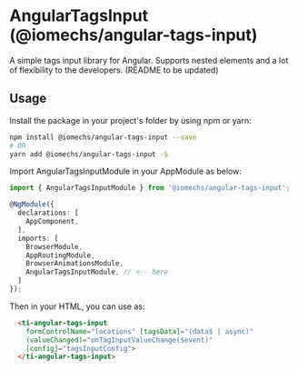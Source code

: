 # AngularTagsInput (@iomechs/angular-tags-input)

A simple tags input library for Angular. Supports nested elements and a lot of flexibility to the developers. (README to be updated)

## Usage

Install the package in your project's folder by using npm or yarn:
```bash
npm install @iomechs/angular-tags-input --save
# OR
yarn add @iomechs/angular-tags-input -S
```

Import AngularTagsInputModule in your AppModule as below:

```typescript
import { AngularTagsInputModule } from '@iomechs/angular-tags-input';

@NgModule({
  declarations: [
    AppComponent,
  ],
  imports: [
    BrowserModule,
    AppRoutingModule,
    BrowserAnimationsModule,
    AngularTagsInputModule, // <-- here
  ]
});
```

Then in your HTML, you can use as:
```html
  <ti-angular-tags-input
    formControlName="locations" [tagsData]="(data$ | async)"
    (valueChanged)="onTagInputValueChange($event)"
    [config]="tagsInputConfig">
  </ti-angular-tags-input>
```
